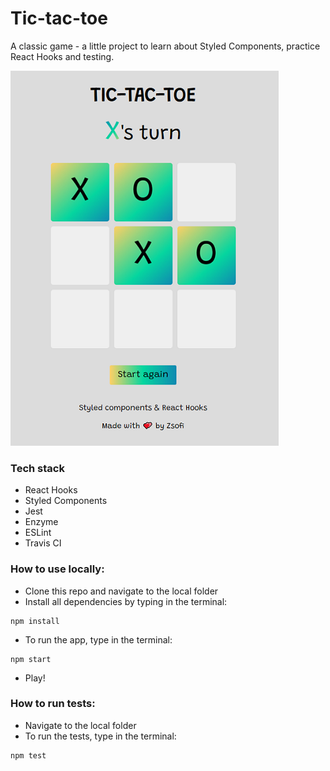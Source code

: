 # Tic-tac-toe
A classic game - a little project to learn about Styled Components, practice React Hooks and testing.

![main](./public/screen.png)

### Tech stack
* React Hooks
* Styled Components
* Jest
* Enzyme
* ESLint
* Travis CI

### How to use locally:

* Clone this repo and navigate to the local folder
* Install all dependencies by typing in the terminal:
```
npm install
```
* To run the app, type in the terminal:
```
npm start
```
* Play!

### How to run tests: 
* Navigate to the local folder
* To run the tests, type in the terminal: 
```
npm test
```
